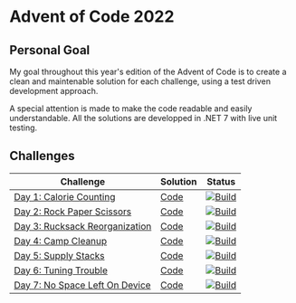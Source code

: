 # Advent of Code 2022

## Personal Goal
My goal throughout this year's edition of the Advent of Code is to create a clean and maintenable solution for each challenge, using a test driven development approach.

A special attention is made to make the code readable and easily understandable. All the solutions are developped in .NET 7 with live unit testing.

## Challenges
| Challenge | Solution | Status |
|---------|----------|-------|
| [Day 1: Calorie Counting](https://adventofcode.com/2022/day/1) | [Code](https://github.com/fittony/advent-of-code-2022/tree/main/Day%201) | [![Build](https://github.com/fittony/advent-of-code-2022/actions/workflows/day-1.yml/badge.svg)](https://github.com/fittony/advent-of-code-2022/actions/workflows/day-1.yml)
| [Day 2: Rock Paper Scissors](https://adventofcode.com/2022/day/2) | [Code](https://github.com/fittony/advent-of-code-2022/tree/main/Day%202) | [![Build](https://github.com/fittony/advent-of-code-2022/actions/workflows/day-2.yml/badge.svg)](https://github.com/fittony/advent-of-code-2022/actions/workflows/day-2.yml)
| [Day 3: Rucksack Reorganization](https://adventofcode.com/2022/day/3) | [Code](https://github.com/fittony/advent-of-code-2022/tree/main/Day%203) | [![Build](https://github.com/fittony/advent-of-code-2022/actions/workflows/day-3.yml/badge.svg)](https://github.com/fittony/advent-of-code-2022/actions/workflows/day-3.yml)
| [Day 4: Camp Cleanup](https://adventofcode.com/2022/day/4) | [Code](https://github.com/fittony/advent-of-code-2022/tree/main/Day%204) | [![Build](https://github.com/fittony/advent-of-code-2022/actions/workflows/day-4.yml/badge.svg)](https://github.com/fittony/advent-of-code-2022/actions/workflows/day-4.yml)
| [Day 5: Supply Stacks](https://adventofcode.com/2022/day/5) | [Code](https://github.com/fittony/advent-of-code-2022/tree/main/Day%205) | [![Build](https://github.com/fittony/advent-of-code-2022/actions/workflows/day-5.yml/badge.svg)](https://github.com/fittony/advent-of-code-2022/actions/workflows/day-5.yml)
| [Day 6: Tuning Trouble](https://adventofcode.com/2022/day/6) | [Code](https://github.com/fittony/advent-of-code-2022/tree/main/Day%206) | [![Build](https://github.com/fittony/advent-of-code-2022/actions/workflows/day-6.yml/badge.svg)](https://github.com/fittony/advent-of-code-2022/actions/workflows/day-6.yml)
| [Day 7: No Space Left On Device](https://adventofcode.com/2022/day/7) | [Code](https://github.com/fittony/advent-of-code-2022/tree/main/Day%207) | [![Build](https://github.com/fittony/advent-of-code-2022/actions/workflows/day-7.yml/badge.svg)](https://github.com/fittony/advent-of-code-2022/actions/workflows/day-7.yml)

